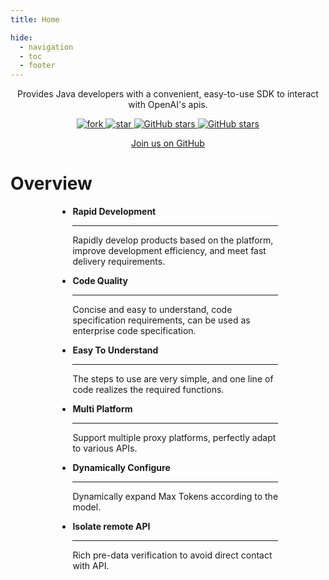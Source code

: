 ```yaml
---
title: Home

hide:
  - navigation
  - toc
  - footer
---
```


<style xmlns="http://www.w3.org/1999/html">
.md-typeset h1 {
  text-align: center;
  font-weight: 1000;
  font-size: 60px;
  margin-top: 60px;
  margin-bottom: 0;
}
</style>

<div style="text-align: center;">
    Provides Java developers with a convenient, easy-to-use SDK to interact with OpenAI's apis.
    <p/>
    <a target="_blank" class="connector-logo-index" href="https://gitee.com/devlive-community/openai-java-sdk/members">
        <img src='https://gitee.com/devlive-community/openai-java-sdk/badge/fork.svg?theme=white' alt='fork'/>
    </a>
    <a target="_blank" class="connector-logo-index" href="https://gitee.com/devlive-community/openai-java-sdk/stargazers">
        <img src='https://gitee.com/devlive-community/openai-java-sdk/badge/star.svg?theme=white' alt='star'/>
    </a>
    <a target="_blank" class="connector-logo-index" href="https://github.com/devlive-community/openai-java-sdk/fork">
        <img alt="GitHub stars" src="https://img.shields.io/github/forks/devlive-community/openai-java-sdk?logo=github">
    </a>
    <a target="_blank" class="connector-logo-index" href="https://github.com/devlive-community/openai-java-sdk/stargazers">
        <img alt="GitHub stars" src="https://img.shields.io/github/stars/devlive-community/openai-java-sdk?logo=github">
    </a>
    <p/> 
    <p/>
    <a href="https://github.com/devlive-community/openai-java-sdk" target="_blank" title="Join us on GitHub" class="md-button md-button--primary">
      Join us on GitHub
    </a>
    <p/><p/><p/><p/>
</div>

# Overview

<div style="max-width: 70%; margin: 0 auto" class="grid cards" markdown>

- __Rapid Development__

    ---

    Rapidly develop products based on the platform, improve development efficiency, and meet fast delivery requirements.

- __Code Quality__

    ---

    Concise and easy to understand, code specification requirements, can be used as enterprise code specification.

- __Easy To Understand__

    ---

    The steps to use are very simple, and one line of code realizes the required functions.

- __Multi Platform__

    ---

    Support multiple proxy platforms, perfectly adapt to various APIs.

- __Dynamically Configure__

    ---

    Dynamically expand Max Tokens according to the model.

- __Isolate remote API__

    ---

    Rich pre-data verification to avoid direct contact with API.

</div>
